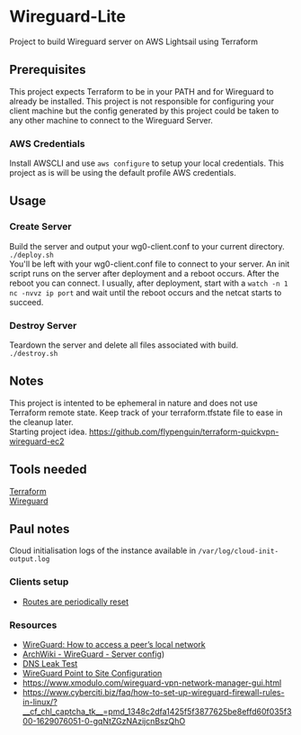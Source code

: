 # Wireguard-Lite
Project to build Wireguard server on AWS Lightsail using Terraform

## Prerequisites
This project expects Terraform to be in your PATH and for Wireguard to already be installed. This project is not responsible for configuring your client machine but the config generated by this project could be taken to any other machine to connect to the Wireguard Server.<br/>
### AWS Credentials
Install AWSCLI and use `aws configure` to setup your local credentials. This project as is will be using the default profile AWS credentials.<br/>

## Usage
### Create Server
Build the server and output your wg0-client.conf to your current directory.<br/>
`./deploy.sh`<br/>
You'll be left with your wg0-client.conf file to connect to your server. An init script runs on the server after deployment and a reboot occurs. After the reboot you can connect. I usually, after deployment, start with a `watch -n 1 nc -nvvz ip port` and wait until the reboot occurs and the netcat starts to succeed. <br/>

### Destroy Server
Teardown the server and delete all files associated with build.<br/>
`./destroy.sh`

## Notes
This project is intented to be ephemeral in nature and does not use Terraform remote state. Keep track of your terraform.tfstate file to ease in the cleanup later.<br/>
Starting project idea. https://github.com/flypenguin/terraform-quickvpn-wireguard-ec2

## Tools needed
[Terraform](https://www.terraform.io/downloads.html)<br/>
[Wireguard](https://www.wireguard.com/install/)

## Paul notes

Cloud initialisation logs of the instance available in `/var/log/cloud-init-output.log`

### Clients setup
* [Routes are periodically reset](https://wiki.archlinux.org/title/WireGuard#Routes_are_periodically_reset)

### Resources
* [WireGuard: How to access a peer’s local network](https://iliasa.eu/wireguard-how-to-access-a-peers-local-network/)
* [ArchWiki - WireGuard - Server config](https://wiki.archlinux.org/title/WireGuard#Server_config))
* [DNS Leak Test](https://www.dnsleaktest.com/)
* [WireGuard Point to Site Configuration](https://www.procustodibus.com/blog/2020/11/wireguard-point-to-site-config/)
* https://www.xmodulo.com/wireguard-vpn-network-manager-gui.html
* https://www.cyberciti.biz/faq/how-to-set-up-wireguard-firewall-rules-in-linux/?__cf_chl_captcha_tk__=pmd_1348c2dfa1425f5f3877625be8effd60f035f300-1629076051-0-gqNtZGzNAzijcnBszQhO
